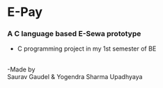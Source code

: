 # E-Pay

### A C language based E-Sewa prototype 
- C programming project in my 1st semester of BE
<br>
-Made by 
<br>
Saurav Gaudel & Yogendra Sharma Upadhyaya<br>


